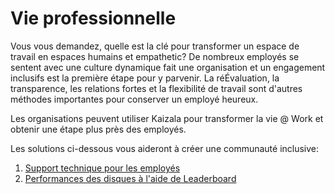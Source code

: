 # <a name="life-at-work"></a>Vie professionnelle
Vous vous demandez, quelle est la clé pour transformer un espace de travail en espaces humains et empathetic? De nombreux employés se sentent avec une culture dynamique fait une organisation et un engagement inclusifs est la première étape pour y parvenir. La réÉvaluation, la transparence, les relations fortes et la flexibilité de travail sont d'autres méthodes importantes pour conserver un employé heureux. 

Les organisations peuvent utiliser Kaizala pour transformer la vie @ Work et obtenir une étape plus près des employés.  

Les solutions ci-dessous vous aideront à créer une communauté inclusive:

1. [Support technique pour les employés](https://docs.microsoft.com/en-us/kaizala/businesssolutions/life%40work/employeehelpdesk/employeehelpdesk)
2. [Performances des disques à l'aide de Leaderboard](https://docs.microsoft.com/en-us/kaizala/businesssolutions/life%40work/leaderboard/leaderboard)
